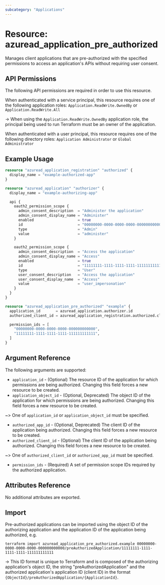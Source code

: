 ```yaml
---
subcategory: "Applications"
---
```


# Resource: azuread_application_pre_authorized

Manages client applications that are pre-authorized with the specified permissions to access an application's APIs without requiring user consent.

## API Permissions

The following API permissions are required in order to use this resource.

When authenticated with a service principal, this resource requires one of the following application roles: `Application.ReadWrite.OwnedBy` or `Application.ReadWrite.All`

-> When using the `Application.ReadWrite.OwnedBy` application role, the principal being used to run Terraform must be an owner of the application.

When authenticated with a user principal, this resource requires one of the following directory roles: `Application Administrator` or `Global Administrator`

## Example Usage

```terraform
resource "azuread_application_registration" "authorized" {
  display_name = "example-authorized-app"
}

resource "azuread_application" "authorizer" {
  display_name = "example-authorizing-app"

  api {
    oauth2_permission_scope {
      admin_consent_description  = "Administer the application"
      admin_consent_display_name = "Administer"
      enabled                    = true
      id                         = "00000000-0000-0000-0000-000000000000"
      type                       = "Admin"
      value                      = "administer"
    }

    oauth2_permission_scope {
      admin_consent_description  = "Access the application"
      admin_consent_display_name = "Access"
      enabled                    = true
      id                         = "11111111-1111-1111-1111-111111111111"
      type                       = "User"
      user_consent_description   = "Access the application"
      user_consent_display_name  = "Access"
      value                      = "user_impersonation"
    }
  }
}

resource "azuread_application_pre_authorized" "example" {
  application_id       = azuread_application.authorizer.id
  authorized_client_id = azuread_application_registration.authorized.client_id

  permission_ids = [
    "00000000-0000-0000-0000-000000000000",
    "11111111-1111-1111-1111-111111111111",
  ]
}
```

## Argument Reference

The following arguments are supported:

* `application_id` - (Optional) The resource ID of the application for which permissions are being authorized. Changing this field forces a new resource to be created.
* `application_object_id` - (Optional, Deprecated) The object ID of the application for which permissions are being authorized. Changing this field forces a new resource to be created.

~> One of `application_id` or `application_object_id` must be specified.

* `authorized_app_id` - (Optional, Deprecated) The client ID of the application being authorized. Changing this field forces a new resource to be created.
* `authorized_client_id` - (Optional) The client ID of the application being authorized. Changing this field forces a new resource to be created.

~> One of `authorized_client_id` or `authorized_app_id` must be specified.

* `permission_ids` - (Required) A set of permission scope IDs required by the authorized application. 

## Attributes Reference

No additional attributes are exported.

## Import

Pre-authorized applications can be imported using the object ID of the authorizing application and the application ID of the application being authorized, e.g.

```shell
terraform import azuread_application_pre_authorized.example 00000000-0000-0000-0000-000000000000/preAuthorizedApplication/11111111-1111-1111-1111-111111111111
```

-> This ID format is unique to Terraform and is composed of the authorizing application's object ID, the string "preAuthorizedApplication" and the authorized application's application ID (client ID) in the format `{ObjectId}/preAuthorizedApplication/{ApplicationId}`.
